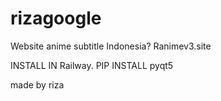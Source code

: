 # rizagoogle
Website anime subtitle Indonesia? Ranimev3.site


INSTALL IN Railway.
PIP INSTALL pyqt5

made by riza
